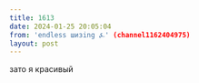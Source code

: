 ```yaml
---
title: 1613
date: 2024-01-25 20:05:04
from: 'endless шизing ⍼' (channel1162404975)
layout: post
---
```


зато я красивый
